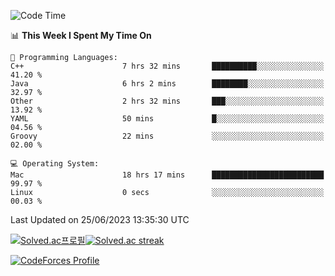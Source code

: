 
<!--START_SECTION:waka-->
![Code Time](http://img.shields.io/badge/Code%20Time-2%2C760%20hrs%2059%20mins-blue)

📊 **This Week I Spent My Time On** 

```text
💬 Programming Languages: 
C++                      7 hrs 32 mins       ██████████░░░░░░░░░░░░░░░   41.20 % 
Java                     6 hrs 2 mins        ████████░░░░░░░░░░░░░░░░░   32.97 % 
Other                    2 hrs 32 mins       ███░░░░░░░░░░░░░░░░░░░░░░   13.92 % 
YAML                     50 mins             █░░░░░░░░░░░░░░░░░░░░░░░░   04.56 % 
Groovy                   22 mins             ░░░░░░░░░░░░░░░░░░░░░░░░░   02.00 % 

💻 Operating System: 
Mac                      18 hrs 17 mins      █████████████████████████   99.97 % 
Linux                    0 secs              ░░░░░░░░░░░░░░░░░░░░░░░░░   00.03 % 
```


 Last Updated on 25/06/2023 13:35:30 UTC
<!--END_SECTION:waka-->


[![Solved.ac프로필](http://mazassumnida.wtf/api/generate_badge?boj=hckim96)](https://solved.ac/hckim96)[![Solved.ac streak](http://mazandi.herokuapp.com/api?handle=hckim96&theme=dark)](https://solved.ac/hckim96)


[![CodeForces Profile](https://cf.leed.at?id=hckim96)](https://codeforces.com/profile/hckim96)

